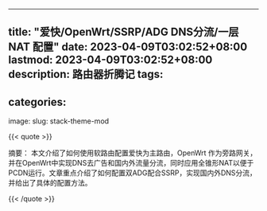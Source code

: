 ---
title: "爱快/OpenWrt/SSRP/ADG DNS分流/一层 NAT 配置"
date: 2023-04-09T03:02:52+08:00
lastmod: 2023-04-09T03:02:52+08:00
description: 路由器折腾记
tags:
  - 
categories:
  - 
image: 
slug: stack-theme-mod


{{< quote >}}

摘要： 本文介绍了如何使用软路由配置爱快为主路由，OpenWrt 作为旁路网关，并在OpenWrt中实现DNS去广告和国内外流量分流，同时应用全锥形NAT以便于PCDN运行。文章重点介绍了如何配置双ADG配合SSRP，实现国内外DNS分流，并给出了具体的配置方法。

{{< /quote >}}

